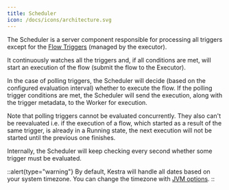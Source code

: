 ```yaml
---
title: Scheduler
icon: /docs/icons/architecture.svg
---
```


The Scheduler is a server component responsible for processing all triggers except for the [Flow Triggers](/docs/workflow-components/triggers#flow-trigger) (managed by the executor).

It continuously watches all the triggers and, if all conditions are met, will start an execution of the flow (submit the flow to the Executor).

In the case of polling triggers, the Scheduler will decide (based on the configured evaluation interval) whether to execute the flow. If the polling trigger conditions are met, the Scheduler will send the execution, along with the trigger metadata, to the Worker for execution.

Note that polling triggers cannot be evaluated concurrently. They also can't be reevaluated i.e. if the execution of a flow, which started as a result of the same trigger, is already in a Running state, the next execution will not be started until the previous one finishes.

Internally, the Scheduler will keep checking every second whether some trigger must be evaluated.

::alert{type="warning"}
By default, Kestra will handle all dates based on your system timezone. You can change the timezone with [JVM options](/docs/configuration-guide/jvm).
::